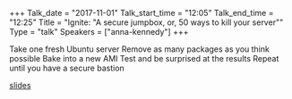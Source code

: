 +++
Talk_date = "2017-11-01"
Talk_start_time = "12:05"
Talk_end_time = "12:25"
Title = "Ignite: \"A secure jumpbox, or, 50 ways to kill your server\""
Type = "talk"
Speakers = ["anna-kennedy"]
+++

Take one fresh Ubuntu server
Remove as many packages as you think possible
Bake into a new AMI
Test and be surprised at the results
Repeat until you have a secure bastion

[slides](https://assets.devopsdays.org/events/2017/oslo/slides/anna-kennedy.pdf)
